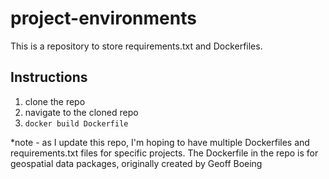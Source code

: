 # project-environments
This is a repository to store requirements.txt and Dockerfiles.

## Instructions
1. clone the repo
2. navigate to the cloned repo
3. `docker build Dockerfile`

*note - as I update this repo, I'm hoping to have multiple Dockerfiles and requirements.txt files for specific projects. The Dockerfile in the repo is for geospatial data packages, originally created by Geoff Boeing
